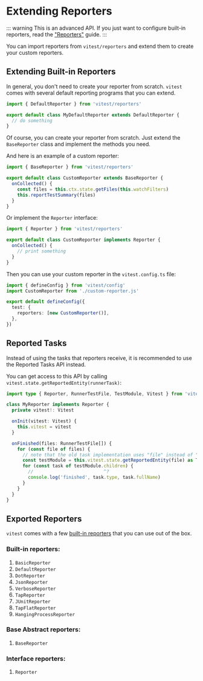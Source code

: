 # Extending Reporters

::: warning
This is an advanced API. If you just want to configure built-in reporters, read the ["Reporters"](/guide/reporters) guide.
:::

You can import reporters from `vitest/reporters` and extend them to create your custom reporters.

## Extending Built-in Reporters

In general, you don't need to create your reporter from scratch. `vitest` comes with several default reporting programs that you can extend.

```ts
import { DefaultReporter } from 'vitest/reporters'

export default class MyDefaultReporter extends DefaultReporter {
  // do something
}
```

Of course, you can create your reporter from scratch. Just extend the `BaseReporter` class and implement the methods you need.

And here is an example of a custom reporter:

```ts [custom-reporter.js]
import { BaseReporter } from 'vitest/reporters'

export default class CustomReporter extends BaseReporter {
  onCollected() {
    const files = this.ctx.state.getFiles(this.watchFilters)
    this.reportTestSummary(files)
  }
}
```

Or implement the `Reporter` interface:

```ts [custom-reporter.js]
import { Reporter } from 'vitest/reporters'

export default class CustomReporter implements Reporter {
  onCollected() {
    // print something
  }
}
```

Then you can use your custom reporter in the `vitest.config.ts` file:

```ts [vitest.config.ts]
import { defineConfig } from 'vitest/config'
import CustomReporter from './custom-reporter.js'

export default defineConfig({
  test: {
    reporters: [new CustomReporter()],
  },
})
```

## Reported Tasks

Instead of using the tasks that reporters receive, it is recommended to use the Reported Tasks API instead.

You can get access to this API by calling `vitest.state.getReportedEntity(runnerTask)`:

```ts twoslash
import type { Reporter, RunnerTestFile, TestModule, Vitest } from 'vitest/node'

class MyReporter implements Reporter {
  private vitest!: Vitest

  onInit(vitest: Vitest) {
    this.vitest = vitest
  }

  onFinished(files: RunnerTestFile[]) {
    for (const file of files) {
      // note that the old task implementation uses "file" instead of "module"
      const testModule = this.vitest.state.getReportedEntity(file) as TestModule
      for (const task of testModule.children) {
        //                          ^?
        console.log('finished', task.type, task.fullName)
      }
    }
  }
}
```

## Exported Reporters

`vitest` comes with a few [built-in reporters](/guide/reporters) that you can use out of the box.

### Built-in reporters:

1. `BasicReporter`
1. `DefaultReporter`
2. `DotReporter`
3. `JsonReporter`
4. `VerboseReporter`
5. `TapReporter`
6. `JUnitReporter`
7. `TapFlatReporter`
8. `HangingProcessReporter`

### Base Abstract reporters:

1. `BaseReporter`

### Interface reporters:

1. `Reporter`
